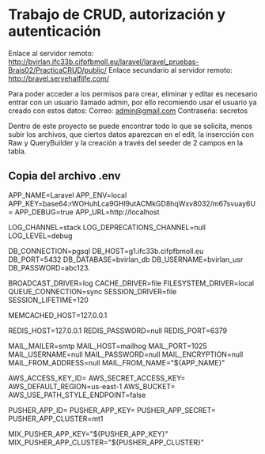 # Trabajo de CRUD, autorización y autenticación 
Enlace al servidor remoto: http://bvirlan.ifc33b.cifpfbmoll.eu/laravel/laravel_pruebas-Brais02/PracticaCRUD/public/
Enlace secundario al servidor remoto: http://bravel.servehalflife.com/

Para poder acceder a los permisos para crear, eliminar y editar es necesario entrar con un usuario llamado admin, por ello recomiendo usar
el usuario ya creado con estos datos:
Correo: admin@gmail.com
Contraseña: secretos

Dentro de este proyecto se puede encontrar todo lo que se solicita, menos subir los archivos, que ciertos datos aparezcan
en el edit, la insercción con Raw y QueryBuilder y la creación a través del seeder de 2 campos en la tabla.

## Copia del archivo .env
APP_NAME=Laravel
APP_ENV=local
APP_KEY=base64:rWOHuhLca9GHl9utACMkGD8hqWxv8032/m67svuay6U=
APP_DEBUG=true
APP_URL=http://localhost

LOG_CHANNEL=stack
LOG_DEPRECATIONS_CHANNEL=null
LOG_LEVEL=debug

DB_CONNECTION=pgsql
DB_HOST=g1.ifc33b.cifpfbmoll.eu
DB_PORT=5432
DB_DATABASE=bvirlan_db
DB_USERNAME=bvirlan_usr
DB_PASSWORD=abc123.

BROADCAST_DRIVER=log
CACHE_DRIVER=file
FILESYSTEM_DRIVER=local
QUEUE_CONNECTION=sync
SESSION_DRIVER=file
SESSION_LIFETIME=120

MEMCACHED_HOST=127.0.0.1

REDIS_HOST=127.0.0.1
REDIS_PASSWORD=null
REDIS_PORT=6379

MAIL_MAILER=smtp
MAIL_HOST=mailhog
MAIL_PORT=1025
MAIL_USERNAME=null
MAIL_PASSWORD=null
MAIL_ENCRYPTION=null
MAIL_FROM_ADDRESS=null
MAIL_FROM_NAME="${APP_NAME}"

AWS_ACCESS_KEY_ID=
AWS_SECRET_ACCESS_KEY=
AWS_DEFAULT_REGION=us-east-1
AWS_BUCKET=
AWS_USE_PATH_STYLE_ENDPOINT=false

PUSHER_APP_ID=
PUSHER_APP_KEY=
PUSHER_APP_SECRET=
PUSHER_APP_CLUSTER=mt1

MIX_PUSHER_APP_KEY="${PUSHER_APP_KEY}"
MIX_PUSHER_APP_CLUSTER="${PUSHER_APP_CLUSTER}"
